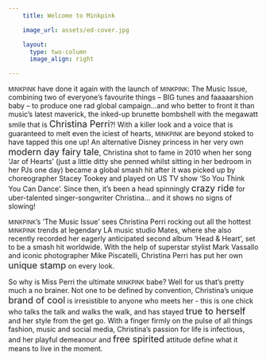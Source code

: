 ```yaml
---
    title: Welcome to Minkpink

    image_url: assets/ed-cover.jpg

    layout:
      type: two-column
      image_align: right

---
```


<style>
article.page h1.title {
  font-family: "rodondoregular" !important;
  margin-bottom: 0.1em;
}

article.page .body p {
  font-style: italic;
  margin: 0.15em 0 0.5em;
}

article.page .body p:last-child {
  margin-bottom: 0;
}

big { font-size: 130% }
p > span { font-style: normal; font-size: 80%; }
</style>

<span>MINKPINK</span> have done it again with the launch of <span>MINKPINK</span>: The Music Issue, combining two of everyone’s favourite
things – BIG tunes and faaaaarshion baby – to produce one rad global campaign…and who better to front it than music’s
latest maverick, the inked-up brunette bombshell with the megawatt smile that is <big>Christina Perri</big>?! With a killer look
and a voice that is guaranteed to melt even the iciest of hearts, <span>MINKPINK</span> are beyond stoked to have tapped this one up! An alternative Disney princess in her very own <big>modern day fairy tale</big>, Christina shot to fame in 2010 when
her song ‘Jar of Hearts’ (just a little ditty she penned whilst sitting in her bedroom in her PJs one day) became a global
smash hit after it was picked up by choreographer Stacey Tookey and played on US TV show ‘So You Think You
Can Dance’. Since then, it’s been a head spinningly <big>crazy ride</big> for uber-talented singer-songwriter Christina…
and it shows no signs of slowing!


<span>MINKPINK</span>’s ‘The Music Issue’ sees Christina Perri rocking out all the hottest <span>MINKPINK</span> trends at legendary LA music studio Mates, where she also recently recorded her eagerly anticipated second album ‘Head & Heart’, set to be a smash hit worldwide. With the help of superstar stylist Mark Vassallo and iconic photographer Mike Piscatelli, Christina Perri has put her own <big>unique stamp</big> on every look.

So why is Miss Perri the ultimate <span>MINKPINK</span> babe? Well for us that’s pretty much a no brainer. Not one to be defined by convention, Christina’s unique <big>brand of cool</big> is irresistible to anyone who meets her - this is one chick who talks the talk and walks the walk, and has stayed <big>true to herself</big> and her style from the get go. With a finger firmly on the pulse of all things fashion, music and social media, Christina’s passion for life is infectious, and her playful demeanour and <big>free spirited</big> attitude define what it means to live in the moment.
